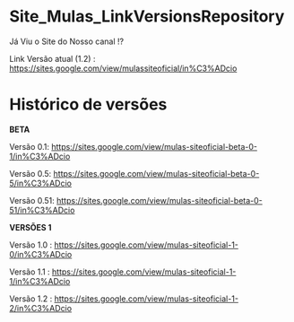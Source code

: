# Site_Mulas_LinkVersionsRepository

Já Viu o Site do Nosso canal !?

Link Versão atual (1.2) : https://sites.google.com/view/mulassiteoficial/in%C3%ADcio

# Histórico de versões

**BETA**

Versão 0.1: https://sites.google.com/view/mulas-siteoficial-beta-0-1/in%C3%ADcio

Versão 0.5: https://sites.google.com/view/mulas-siteoficial-beta-0-5/in%C3%ADcio

Versão 0.51: https://sites.google.com/view/mulas-siteoficial-beta-0-51/in%C3%ADcio

**VERSÕES 1**

Versão 1.0 : https://sites.google.com/view/mulas-siteoficial-1-0/in%C3%ADcio

Versão 1.1 : https://sites.google.com/view/mulas-siteoficial-1-1/in%C3%ADcio

Versão 1.2 : https://sites.google.com/view/mulas-siteoficial-1-2/in%C3%ADcio
